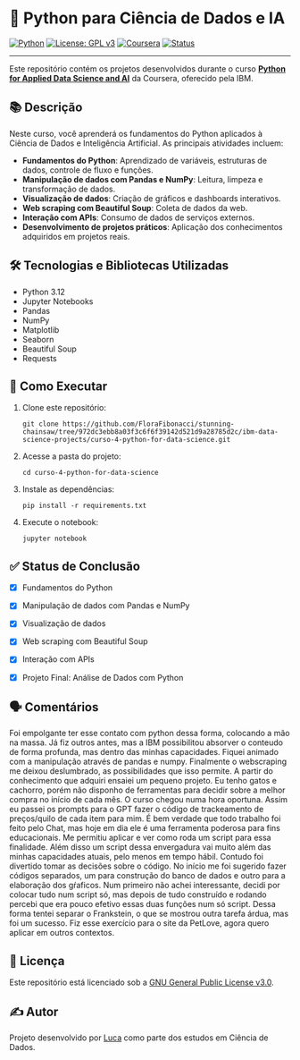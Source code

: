 # 📄 Python para Ciência de Dados e IA

[![Python](https://img.shields.io/badge/Python-3.12-blue.svg)](https://www.python.org/)
[![License: GPL v3](https://img.shields.io/badge/License-GPLv3-blue.svg)](https://www.gnu.org/licenses/gpl-3.0)
[![Coursera](https://img.shields.io/badge/Coursera-IBM%20Data%20Science-blue.svg)](https://www.coursera.org/learn/python-for-applied-data-science-ai)
[![Status](https://img.shields.io/badge/Status-Concluído-brightgreen.svg)]()

---

Este repositório contém os projetos desenvolvidos durante o curso **[Python for Applied Data Science and AI](https://www.coursera.org/learn/python-for-applied-data-science-ai/home/welcome)** da Coursera, oferecido pela IBM.

## 📚 Descrição

Neste curso, você aprenderá os fundamentos do Python aplicados à Ciência de Dados e Inteligência Artificial. As principais atividades incluem:

- **Fundamentos do Python**: Aprendizado de variáveis, estruturas de dados, controle de fluxo e funções.
- **Manipulação de dados com Pandas e NumPy**: Leitura, limpeza e transformação de dados.
- **Visualização de dados**: Criação de gráficos e dashboards interativos.
- **Web scraping com Beautiful Soup**: Coleta de dados da web.
- **Interação com APIs**: Consumo de dados de serviços externos.
- **Desenvolvimento de projetos práticos**: Aplicação dos conhecimentos adquiridos em projetos reais.

## 🛠️ Tecnologias e Bibliotecas Utilizadas

- Python 3.12
- Jupyter Notebooks
- Pandas
- NumPy
- Matplotlib
- Seaborn
- Beautiful Soup
- Requests

## 🚀 Como Executar

1. Clone este repositório:
   ```
   git clone https://github.com/FloraFibonacci/stunning-chainsaw/tree/972dc3ebb8a03f3c6f6f39142d521d9a28785d2c/ibm-data-science-projects/curso-4-python-for-data-science.git
    ```

2. Acesse a pasta do projeto:
    
    ```
    cd curso-4-python-for-data-science
    ```
    
3. Instale as dependências:
    
    ```
    pip install -r requirements.txt
    ```
    
4. Execute o notebook:
    
    ```
    jupyter notebook
    ```
    

## ✅ Status de Conclusão

-  [x] Fundamentos do Python
    
-  [x] Manipulação de dados com Pandas e NumPy
    
-  [x] Visualização de dados
    
-  [x] Web scraping com Beautiful Soup
    
-  [x] Interação com APIs
    
-  [x] Projeto Final: Análise de Dados com Python

## 🗣️ Comentários

Foi empolgante ter esse contato com python dessa forma, colocando a mão na massa. Já fiz outros antes, mas a IBM possibilitou absorver o conteudo de forma profunda, mas dentro das minhas capacidades. Fiquei animado com a manipulação através de pandas e numpy. Finalmente o webscraping me deixou deslumbrado, as possibilidades que isso permite. A partir do conhecimento que adquiri ensaiei um pequeno projeto. Eu tenho gatos e cachorro, porém não disponho de ferramentas para decidir sobre a melhor compra no início de cada mês. O curso chegou numa hora oportuna. Assim eu passei os prompts para o GPT fazer o código de trackeamento de preços/quilo de cada item para mim. É bem verdade que todo trabalho foi feito pelo Chat, mas hoje em dia ele é uma ferramenta poderosa para fins educacionais. Me permitiu aplicar e ver como roda um script para essa finalidade. Além disso um script dessa envergadura vai muito além das minhas capacidades atuais, pelo menos em tempo hábil. Contudo foi divertido tomar as decisões sobre o código. No início me foi sugerido fazer códigos separados, um para construção do banco de dados e outro para a elaboração dos gŕaficos. Num primeiro não achei interessante, decidi por colocar tudo num script só, mas depois de tudo construído e rodando percebi que era pouco efetivo essas duas funções num só script. Dessa forma tentei separar o Frankstein, o que se mostrou outra tarefa árdua, mas foi um sucesso. Fiz esse exercício para o site da PetLove, agora quero aplicar em outros contextos. 
    

## 📄 Licença

Este repositório está licenciado sob a [GNU General Public License v3.0](https://www.gnu.org/licenses/gpl-3.0).

## ✍️ Autor

Projeto desenvolvido por [Luca](https://github.com/FloraFibonacci) como parte dos estudos em Ciência de Dados.
